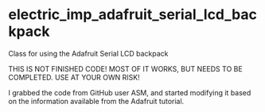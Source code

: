 electric_imp_adafruit_serial_lcd_backpack
=========================================

Class for using the Adafruit Serial LCD backpack

THIS IS NOT FINISHED CODE! MOST OF IT WORKS, BUT NEEDS TO BE COMPLETED. USE AT YOUR OWN RISK!


I grabbed the code from GitHub user ASM, and started modifying it based on the information available from the Adafruit tutorial.

